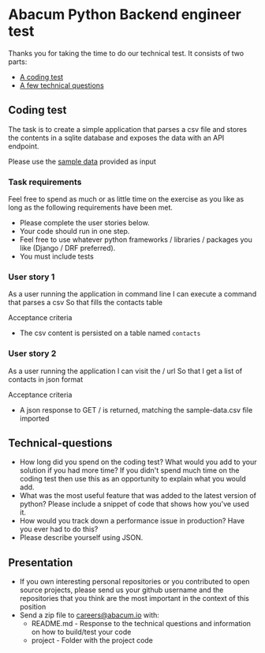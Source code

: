 # Abacum Python Backend engineer test

Thanks you for taking the time to do our technical test. It consists of two parts:

- [A coding test](#coding-test)
- [A few technical questions](#technical-questions)

## Coding test

The task is to create a simple application that parses a csv file and stores the contents in a sqlite database and exposes the data with an API endpoint.

Please use the [sample data](support-files/sample-data.csv) provided as input

### Task requirements

Feel free to spend as much or as little time on the exercise as you like as long as the following requirements have been met.

- Please complete the user stories below.
- Your code should run in one step.
- Feel free to use whatever python frameworks / libraries / packages you like (Django / DRF preferred).
- You must include tests

### User story 1

As a user running the application in command line
I can execute a command that parses a csv
So that fills the contacts table

Acceptance criteria
- The csv content is persisted on a table named `contacts`

### User story 2

As a user running the application
I can visit the / url
So that I get a list of contacts in json format

Acceptance criteria
- A json response to GET / is returned, matching the sample-data.csv file imported

## Technical-questions

- How long did you spend on the coding test? What would you add to your solution if you had more time? If you didn't spend much time on the coding test then use this as an opportunity to explain what you would add.
- What was the most useful feature that was added to the latest version of python? Please include a snippet of code that shows how you've used it.
- How would you track down a performance issue in production? Have you ever had to do this?
- Please describe yourself using JSON.

## Presentation

- If you own interesting personal repositories or you contributed to open source projects, please send us your github username and the repositories that you think are the most important in the context of this position
- Send a zip file to careers@abacum.io with:
  - README.md - Response to the technical questions and information on how to build/test your code
  - project - Folder with the project code